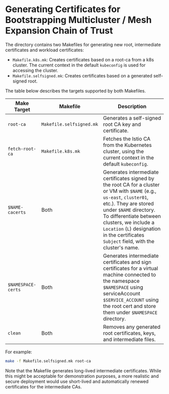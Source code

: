 # Generating Certificates for Bootstrapping Multicluster / Mesh Expansion Chain of Trust

The directory contains two Makefiles for generating new root, intermediate certificates and workload certificates:
- `Makefile.k8s.mk`: Creates certificates based on a root-ca from a k8s cluster. The current context in the default
`kubeconfig` is used for accessing the cluster.
- `Makefile.selfsigned.mk`: Creates certificates based on a generated self-signed root.

The table below describes the targets supported by both Makefiles.

Make Target | Makefile | Description
------ | -------- | -----------
`root-ca` | `Makefile.selfsigned.mk` | Generates a self-signed root CA key and certificate.
`fetch-root-ca` | `Makefile.k8s.mk` | Fetches the Istio CA from the Kubernetes cluster, using the current context in the default `kubeconfig`.
`$NAME-cacerts` | Both | Generates intermediate certificates signed by the root CA for a cluster or VM with `$NAME` (e.g., `us-east`, `cluster01`, etc.). They are stored under `$NAME` directory. To differentiate between clusters, we include a `Location` (`L`) designation in the certificates `Subject` field, with the cluster's name.
`$NAMESPACE-certs` | Both | Generates intermediate certificates and sign certificates for a virtual machine connected to the namespace `$NAMESPACE` using serviceAccount `$SERVICE_ACCOUNT` using the root cert and store them under `$NAMESPACE` directory.
`clean` | Both | Removes any generated root certificates, keys, and intermediate files.

For example:

```bash
make -f Makefile.selfsigned.mk root-ca
```

Note that the Makefile generates long-lived intermediate certificates. While this might be
acceptable for demonstration purposes, a more realistic and secure deployment would use
short-lived and automatically renewed certificates for the intermediate CAs.